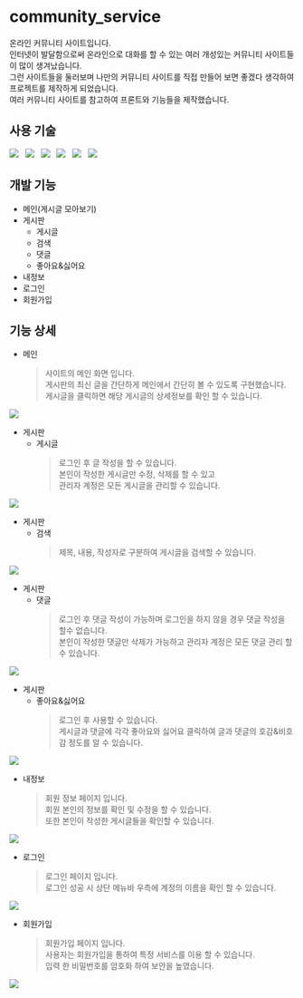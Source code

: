 # community_service
온라인 커뮤니티 사이트입니다.<br>
인터넷이 발달함으로써 온라인으로 대화를 할 수 있는 여러 개성있는 커뮤니티 사이트들이 많이 생겨났습니다.<br>
그런 사이트들을 둘러보며 나만의 커뮤니티 사이트를 직접 만들어 보면 좋겠다 생각하여 프로젝트를 제작하게 되었습니다.<br>
여러 커뮤니티 사이트를 참고하여 프론트와 기능들을 제작했습니다.<br>

## 사용 기술
<img src="http://img.shields.io/badge/-Spring-6DB33F?style=flat-square&logo=Spring&logoColor=white" /> &nbsp;
<img src="http://img.shields.io/badge/-Java-007396?style=flat-square&logo=Java&logoColor=white" /> &nbsp;
<img src="http://img.shields.io/badge/-JavaScript-F7DF1E?style=flat-square&logo=JavaScript&logoColor=white" /> &nbsp;
<img src="http://img.shields.io/badge/-CSS3-1572B6?style=flat-square&logo=CSS3&logoColor=white" /> &nbsp;
<img src="http://img.shields.io/badge/-HTML5-E34F26?style=flat-square&logo=HTML5&logoColor=white" /> &nbsp;
<img src="http://img.shields.io/badge/-MySQL-4479A1?style=flat-square&logo=MySQL&logoColor=white" />

## 개발 기능
* 메인(게시글 모아보기)
* 게시판
  * 게시글
  * 검색
  * 댓글
  * 좋아요&싫어요
* 내정보
* 로그인
* 회원가입

## 기능 상세

* 메인
  > 사이트의 메인 화면 입니다. <br>
  > 게시판의 최신 글을 간단하게 메인에서 간단히 볼 수 있도록 구현했습니다. <br>
  > 게시글을 클릭하면 해당 게시글의 상세정보를 확인 할 수 있습니다.
<img src="https://user-images.githubusercontent.com/22016482/119325128-89b24500-bcbb-11eb-86a6-2f6c4ffa1078.gif">

* 게시판
  * 게시글
    > 로그인 후 글 작성을 할 수 있습니다. <br>
    > 본인이 작성한 게시글만 수정, 삭제를 할 수 있고 <br>
    > 관리자 계정은 모든 게시글을 관리할 수 있습니다. <br>
<img src="https://user-images.githubusercontent.com/22016482/118345191-e1d7a180-b56d-11eb-89c7-fe79bdef041f.png">

* 게시판
  * 검색
    > 제목, 내용, 작성자로 구분하여 게시글을 검색할 수 있습니다. <br>
<img src="https://user-images.githubusercontent.com/22016482/118273982-8ff83280-b4ff-11eb-9acb-760ef522f04d.gif">

* 게시판
  * 댓글
    > 로그인 후 댓글 작성이 가능하며 로그인을 하지 않을 경우 댓글 작성을 할수 없습니다. <br>
    > 본인이 작성한 댓글만 삭제가 가능하고 관리자 계정은 모든 댓글 관리 할 수 있습니다. <br>
<img src="https://user-images.githubusercontent.com/22016482/118274085-ac946a80-b4ff-11eb-9b60-f36259fefbe2.gif">

* 게시판
  * 좋아요&싫어요
    > 로그인 후 사용할 수 있습니다. <br>
    > 게시글과 댓글에 각각 좋아요와 싫어요 클릭하여 글과 댓글의 호감&비호감 정도를 알 수 있습니다.<br>
<img src="https://user-images.githubusercontent.com/22016482/118274273-e1082680-b4ff-11eb-84b8-9c3278df03dd.gif">

* 내정보
  > 회원 정보 페이지 입니다. <br>
  > 회원 본인의 정보를 확인 및 수정을 할 수 있습니다. <br>
  > 또한 본인이 작성한 게시글들을 확인할 수 있습니다.
<img src="https://user-images.githubusercontent.com/22016482/118274608-4d832580-b500-11eb-8a4e-f73fe19ca2eb.gif">

* 로그인
  > 로그인 페이지 입니다. <br>
  > 로그인 성공 시 상단 메뉴바 우측에 계정의 이름을 확인 할 수 있습니다. <br>
<img src="https://user-images.githubusercontent.com/22016482/119325300-b6fef300-bcbb-11eb-8f22-ef26c051d01a.gif">

* 회원가입
  > 회원가입 페이지 입니다. <br>
  > 사용자는 회원가입을 통하여 특정 서비스를 이용 할 수 있습니다. <br>
  > 입력 한 비밀번호를 암호화 하여 보안을 높였습니다.
<img src="https://user-images.githubusercontent.com/22016482/118345226-09c70500-b56e-11eb-9b67-81cbf62d7a48.png">
